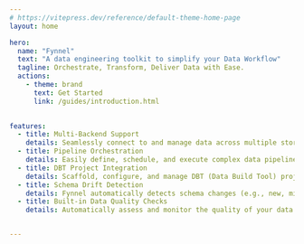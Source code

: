 ```yaml
---
# https://vitepress.dev/reference/default-theme-home-page
layout: home

hero:
  name: "Fynnel"
  text: "A data engineering toolkit to simplify your Data Workflow"
  tagline: Orchestrate, Transform, Deliver Data with Ease.
  actions:
    - theme: brand
      text: Get Started
      link: /guides/introduction.html
    

features:
  - title: Multi-Backend Support
    details: Seamlessly connect to and manage data across multiple storage backends, including ClickHouse, DuckDB, PostgreSQL, and S3.
  - title: Pipeline Orchestration
    details: Easily define, schedule, and execute complex data pipelines using intuitive command-line tools.
  - title: DBT Project Integration
    details: Scaffold, configure, and manage DBT (Data Build Tool) projects directly within your data workflows for robust transformations.
  - title: Schema Drift Detection
    details: Fynnel automatically detects schema changes (e.g., new, missing, or renamed columns) in your source data
  - title: Built-in Data Quality Checks
    details: Automatically assess and monitor the quality of your data pipelines with integrated data quality statistics and validation tools.


---
```


